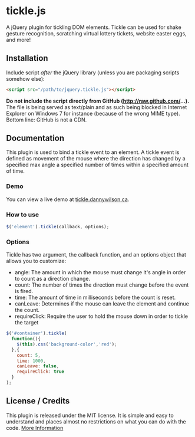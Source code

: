 tickle.js
=========

A jQuery plugin for tickling DOM elements. 
Tickle can be used for shake gesture recognition, scratching virtual lottery tickets, 
website easter eggs, and more!

## Installation

Include script *after* the jQuery library (unless you are packaging scripts somehow else):

```html
<script src="/path/to/jquery.tickle.js"></script>
```

**Do not include the script directly from GitHub (http://raw.github.com/...).** The file is being served as text/plain and as such being blocked
in Internet Explorer on Windows 7 for instance (because of the wrong MIME type). Bottom line: GitHub is not a CDN.

## Documentation

This plugin is used to bind a tickle event to an element. 
A tickle event is defined as movement of the mouse where 
the direction has changed by a specified max angle
a specified number of times 
within a specified amount of time.

### Demo

You can view a live demo at [tickle.dannywilson.ca](http://tickle.dannywilson.ca).


### How to use

```javascript
$('element').tickle(callback, options);
```

### Options

Tickle has two argument, the callback function, and an options object that allows you to customize:

* angle: The amount in which the mouse must change it's angle in order to count as a direction change.
* count: The number of times the direction must change before the event is fired.
* time: The amount of time in milliseconds before the count is reset.
* canLeave: Determines if the mouse can leave the element and continue the count.
* requireClick: Require the user to hold the mouse down in order to tickle the target

```javascript
$('#container').tickle(
  function(){
    $(this).css('background-color','red');
  },{
    count: 5,
    time: 1000,
    canLeave: false,
    requireClick: true
  }
);
```
           

## License / Credits

This plugin is released under the MIT license. It is simple and easy to understand and places almost no restrictions on what you can do with the code.
[More Information](http://en.wikipedia.org/wiki/MIT_License)
